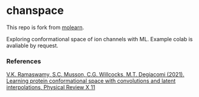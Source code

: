 # chanspace
This repo is fork from [molearn](https://github.com/Degiacomi-Lab/molearn).

Exploring conformational space of ion channels with ML. Example colab is avaliable by request.

### References
[V.K. Ramaswamy, S.C. Musson, C.G. Willcocks, M.T. Degiacomi (2021). Learning protein conformational space with convolutions and latent interpolations, Physical Review X 11](
https://journals.aps.org/prx/abstract/10.1103/PhysRevX.11.011052)
